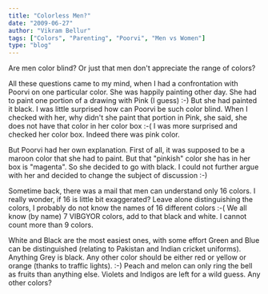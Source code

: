 ```yaml
---
title: "Colorless Men?"
date: "2009-06-27"
author: "Vikram Bellur"
tags: ["Colors", "Parenting", "Poorvi", "Men vs Women"]
type: "blog"
---
```


Are men color blind? Or just that men don't appreciate the range of colors?

All these questions came to my mind, when I had a confrontation with Poorvi on one particular color. She was happily painting other day. She had to paint one portion of a drawing with Pink (I guess) :-) But she had painted it black. I was little surprised how can Poorvi be such color blind. When I checked with her, why didn't she paint that portion in Pink, she said, she does not have that color in her color box :-( I was more surprised and checked her color box. Indeed there was pink color.

But Poorvi had her own explanation. First of all, it was supposed to be a maroon color that she had to paint. But that "pinkish" color she has in her box is "magenta". So she decided to go with black. I could not further argue with her and decided to change the subject of discussion :-)

Sometime back, there was a mail that men can understand only 16 colors. I really wonder, if 16 is little bit exaggerated? Leave alone distinguishing the colors, I probably do not know the names of 16 different colors :-( We all know (by name) 7 VIBGYOR colors, add to that black and white. I cannot count more than 9 colors.

White and Black are the most easiest ones, with some effort Green and Blue can be distinguished (relating to Pakistan and Indian cricket uniforms). Anything Grey is black. Any other color should be either red or yellow or orange (thanks to traffic lights). :-) Peach and melon can only ring the bell as fruits than anything else. Violets and Indigos are left for a wild guess. Any other colors?
